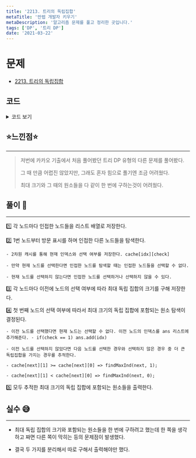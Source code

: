 ```yaml
---
title: '2213. 트리의 독립집합'
metaTitle: '만렙 개발자 키우기'
metaDescription: '알고리즘 문제를 풀고 정리한 곳입니다.'
tags: ['DP', '트리 DP']
date: '2021-03-22'
---
```


# 문제
- [2213. 트리의 독립집합](https://www.acmicpc.net/problem/2213)

## 코드

<details><summary> 코드 보기 </summary>

``` java
import java.io.BufferedReader;
import java.io.IOException;
import java.io.InputStreamReader;
import java.util.ArrayList;
import java.util.Arrays;
import java.util.Collections;
import java.util.List;
import java.util.StringTokenizer;

public class Q2213 {
    static int n, max, weight[] = new int[10001];
    static int cache[][] = new int[10001][2];
    static boolean visited[] = new boolean[100001];
    static List<Integer> adj[];
    static List<Integer> ans = new ArrayList<>();

    public static void main(String[] args) throws IOException {
        init();
        solution();
    }

    private static void solution() {
        visited[1] = true;
        int value = 0;
        int rootUnCheck = dfs(1, 0);
        int rootCheck = dfs(1, 1);
        Arrays.fill(visited, false);

        if(rootUnCheck < rootCheck){
            value = rootCheck;
            findMaxInd(1, 1);
        }
        else{
            value = rootUnCheck;
            findMaxInd(1, 0);
        }
        Collections.sort(ans);

        System.out.println(value);
        for (Integer i : ans)
            System.out.print(i + " ");
        System.out.println();
    }

    private static void findMaxInd(int idx, int check) {
        visited[idx] = true;
        if(check == 1){
            ans.add(idx);
            for (Integer next : adj[idx]) {
                if(visited[next])
                    continue;
                findMaxInd(next, 0);
            }
        }
        else{
            for (Integer next : adj[idx]) {
                if(visited[next]) continue;
                if(cache[next][1] >= cache[next][0])
                    findMaxInd(next, 1);
                else
                    findMaxInd(next, 0);
            }
        }
        visited[idx] = false;
    }

    private static int dfs(int idx, int check) {
        visited[idx] = true;
        int ret = (check == 1 ? weight[idx] : 0);
        if(cache[idx][check] != -1)
            return cache[idx][check];

        for (Integer next : adj[idx]) {
            if(visited[next]) continue;
            if(check == 1)
                ret += dfs(next, 0);
            else{
                ret += Math.max(dfs(next, 0), dfs(next, 1));
            }
        }
        visited[idx] = false;
        return cache[idx][check] = ret;
    }

    private static void init() throws IOException {
        BufferedReader br = new BufferedReader(new InputStreamReader(System.in));
        n = stoi(br.readLine());
        adj = new List[n + 1];
        StringTokenizer st = new StringTokenizer(br.readLine());
        for (int i = 1; i <= n; i++) {
            weight[i] = stoi(st.nextToken());
            adj[i] = new ArrayList<>();
            Arrays.fill(cache[i], -1);
        }
        for (int i = 0; i < n - 1; i++) {
            st= new StringTokenizer(br.readLine());
            int u = stoi(st.nextToken());
            int v = stoi(st.nextToken());
            adj[u].add(v);
            adj[v].add(u);
        }
    }

    private static int stoi(String str) {
        return Integer.parseInt(str);
    }
}

```

</details>

## ⭐️느낀점⭐️
<hr/>

> 저번에 카카오 기출에서 처음 풀어봤던 트리 DP 유형의 다른 문제를 풀어봤다.
>
> 그 때 만큼 어렵진 않았지만, 그래도 혼자 힘으로 풀기엔 조금 어려웠다.
>
> 최대 크기와 그 때의 원소들을 다 같이 한 번에 구하는것이 어려웠다.

## 풀이 📣
<hr/>

1️⃣ 각 노드마다 인접한 노드들을 리스트 배열로 저장한다.


2️⃣ 1번 노드부터 방문 표시를 하며 인접한 다른 노드들을 탐색한다.

    - 2차원 캐시를 통해 현재 인덱스와 선택 여부를 저장한다. cache[idx][check]

    - 만약 현재 노드를 선택한다면 인접한 노드를 탐색할 때는 인접한 노드들을 선택할 수 없다.

    - 현재 노드를 선택하지 않는다면 인접한 노드를 선택하거나 선택하지 않을 수 있다.


3️⃣ 각 노드마다 이전에 노드의 선택 여부에 따라 최대 독립 집합의 크기를 구해 저장한다.


4️⃣ 첫 번째 노드의 선택 여부에 따라서 최대 크기의 독립 집합에 포함되는 원소 탐색이 결정된다.

    - 이전 노드를 선택했다면 현재 노드는 선택할 수 없다. 이전 노드의 인덱스를 ans 리스트에 추가해준다. - if(check == 1) ans.add(idx)

    - 이전 노드를 선택하지 않았다면 다음 노드를 선택한 경우와 선택하지 않은 경우 중 더 큰 독립집합을 가지는 경우를 추적한다.

    - cache[next][1] >= cache[next][0] => findMaxInd(next, 1);

    - cache[next][1] < cache[next][0] => findMaxInd(next, 0);


5️⃣ 모두 추적한 최대 크기의 독립 집합에 포함되는 원소들을 출력한다.


## 실수 😅
<hr/>

- 최대 독립 집합의 크기와 포함되는 원소들을 한 번에 구하려고 했는데 한 쪽을 생각하고 짜면 다른 쪽이 막히는 등의 문제점이 발생했다.


- 결국 두 가지를 분리해서 따로 구해서 출력해야만 했다.
